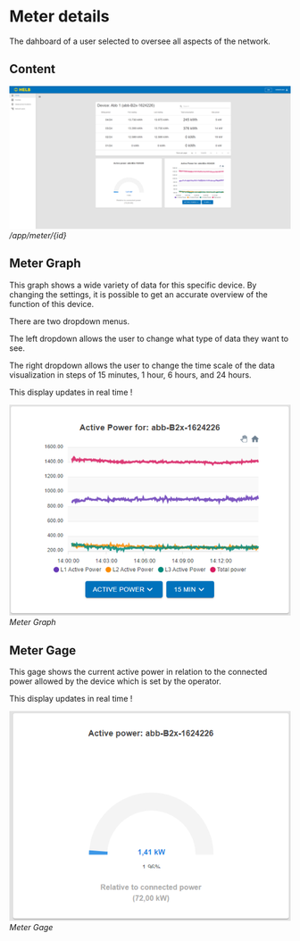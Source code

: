 # Meter details

<div style="display: none;">
  \page user-shared-meter-details Meter details
</div>

The dahboard of a user selected to oversee all aspects of the network.

## Content

![ENMeterDetailsPage](../../../assets/ENMeterDetailsPage.png) _/app/meter/{id}_

## Meter Graph

This graph shows a wide variety of data for this specific device. By changing
the settings, it is possible to get an accurate overview of the function of this
device.

There are two dropdown menus.

The left dropdown allows the user to change what type of data they want to see.

The right dropdown allows the user to change the time scale of the data
visualization in steps of 15 minutes, 1 hour, 6 hours, and 24 hours.

This display updates in real time !

![ENMeterDetailsGraph](../../../assets/ENMeterDetailsGraph.png) _Meter Graph_

## Meter Gage

This gage shows the current active power in relation to the connected power
allowed by the device which is set by the operator.

This display updates in real time !

![ENMeterDetailsGage](../../../assets/ENMeterDetailsGage.png) _Meter Gage_
